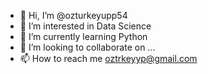 - 👋 Hi, I’m @ozturkeyupp54
- 👀 I’m interested in Data Science
- 🌱 I’m currently learning Python
- 💞️ I’m looking to collaborate on ...
- 📫 How to reach me oztrkeyyp@gmail.com

<!---
ozturkeyupp54/ozturkeyupp54 is a ✨ special ✨ repository because its `README.md` (this file) appears on your GitHub profile.
You can click the Preview link to take a look at your changes.
--->

